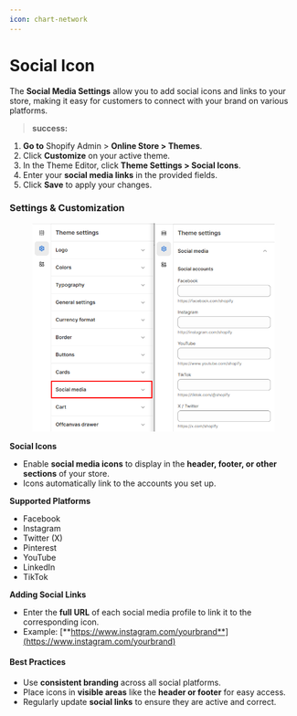 ```yaml
---
icon: chart-network
---
```


# Social Icon

The **Social Media Settings** allow you to add social icons and links to your store, making it easy for customers to connect with your brand on various platforms.

> **success:** 
1. **Go to** Shopify Admin > **Online Store > Themes**.
2. Click **Customize** on your active theme.
3. In the Theme Editor, click **Theme Settings > Social Icons**.
4. Enter your **social media links** in the provided fields.
5. Click **Save** to apply your changes.


### **Settings & Customization**

<figure><img src="../.gitbook/assets/social.png" alt=""><figcaption></figcaption></figure>

**Social Icons**

* Enable **social media icons** to display in the **header, footer, or other sections** of your store.
* Icons automatically link to the accounts you set up.

**Supported Platforms**

* Facebook
* Instagram
* Twitter (X)
* Pinterest
* YouTube
* LinkedIn
* TikTok

**Adding Social Links**

* Enter the **full URL** of each social media profile to link it to the corresponding icon.
* Example: [**https://www.instagram.com/yourbrand**](https://www.instagram.com/yourbrand)

#### **Best Practices**

* Use **consistent branding** across all social platforms.
* Place icons in **visible areas** like the **header or footer** for easy access.
* Regularly update **social links** to ensure they are active and correct.

